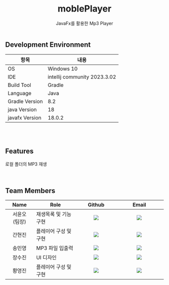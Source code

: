 <div align="center">
<h1> moblePlayer </h1>
JavaFx를 활용한 Mp3 Player
<br>
<br>
</div>




## Development Environment
|항목|내용|
|---|------|
|OS|Windows 10|
|IDE|intellij community 2023.3.02|
|Build Tool|Gradle|
|Language|Java|
|Gradle Version|	8.2 |
|java Version | 18 |
|javafx Version | 18.0.2 |

<br>
<br>


## Features
로컬 폴더의 MP3 재생  
<br>
<br>



## Team Members

<table width="788">
<thead>
<tr>
<th width="100" align="center">Name</th>
<th width="200" align="center">Role</th>
<th width="150" align="center">Github</th>
<th width="225" align="center">Email</th>
</tr> 
</thead>
<tbody>
    <tr>
        <td width="100" align="center">서윤오<br>(팀장)</td>
        <td width="200">재생목록 및 기능 구현</td>
        <td width="100" align="center">
          <a href="https://github.com/seo0jjjjj">
            <img src="http://img.shields.io/badge/seo0jjjjj-655ced?style=social&logo=github"/>
          </a>
        </td>
        <td width="175" align="center">
          <a href="mailto:seo0jjjjj@gmail.com"><img src="https://img.shields.io/static/v1?label=&message=seo0jjjjj@gmail.com&color=blue&style=flat-square&logo=gmail"></a>
        </td>
    </tr>
    <tr>
        <td width="100" align="center">간현진</td>
        <td width="200">플레이어 구성 및 구현 </td>
        <td width="100" align="center">  
          <a href="https://github.com/KanHyoeonJin">
            <img src="http://img.shields.io/badge/KanHyoeonJin-655ced?style=social&logo=github"/>
          </a>
        </td>
        <td width="175" align="center">
          <a href="mailto:toa0709@gmail.com"><img src="https://img.shields.io/static/v1?label=&message=toa0709@gmail.com&color=gray&style=flat-square&logo=gmail"></a>
        </td>
    </tr>
    <tr>
        <td width="100" align="center">송민영</td>
        <td width="200"> MP3 파일 입출력 </td>
        <td width="100" align="center">  
          <a href="https://github.com/mmmmnn0">
            <img src="http://img.shields.io/badge/mmmmnn0-655ced?style=social&logo=github"/>
          </a>
        </td>
        <td width="175" align="center">
          <a href="mailto:smy5260@gmail.com"><img src="https://img.shields.io/static/v1?label=&message=smy5260@gmail.com&color=gray&style=flat-square&logo=gmail"></a>
        </td>
    </tr>  
    <tr>
        <td width="100" align="center">장수진</td>
        <td width="200">UI 디자인</td>
        <td width="100" align="center">
          <a href="https://github.com/soiojin">
            <img src="http://img.shields.io/badge/soiojin-655ced?style=social&logo=github"/>
          </a>
        </td>
        <td width="175" align="center">
          <a href="mailto:dori022662@gmail.com"><img src="https://img.shields.io/static/v1?label=&message=dori022662@gmail.com&color=lightblue&style=flat-square&logo=gmail"></a>
        </td>
    </tr>
    <tr>
        <td width="100" align="center">황영진</td>
        <td width="200">플레이어 구성 및 구현 </td>
        <td width="100" align="center">
          <a href="https://github.com/bakuuuuuuu">
            <img src="http://img.shields.io/badge/bakuuuuuuu-655ced?style=social&logo=github"/>
          </a>
        </td>
        <td width="175" align="center">
          <a href="mailto:j5672974@gmail.com"><img src="https://img.shields.io/static/v1?label=&message=j5672974@gmail.com&color=yellow&style=flat-square&logo=gmail"></a>
        </td>
    </tr>
</tbody>
</table>
